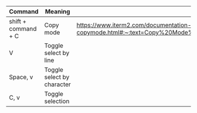 | Command             | Meaning                    | Link                                                         |
| ------------------- | -------------------------- | ------------------------------------------------------------ |
| shift + command + C | Copy mode                  | https://www.iterm2.com/documentation-copymode.html#:~:text=Copy%20Mode%20allows%20you%20to,visible%20while%20in%20Copy%20Mode. |
| V                   | Toggle select by line      |                                                              |
| Space, v            | Toggle select by character |                                                              |
| C, v                | Toggle selection           |                                                              |

